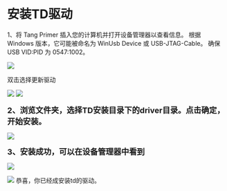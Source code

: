 # 安装TD驱动



1、将 Tang Primer 插入您的计算机并打开设备管理器以查看信息。 根据 Windows 版本，它可能被命名为 WinUsb Device 或 USB-JTAG-Cable。 确保 USB VID:PID 为 0547:1002。 

![](https://fdvad021asfd8q.oss-cn-hangzhou.aliyuncs.com/LicheeTang/get_started/no_driver.png)

双击选择更新驱动

![](https://fdvad021asfd8q.oss-cn-hangzhou.aliyuncs.com/LicheeTang/get_started/update_driver1.png)
![](https://fdvad021asfd8q.oss-cn-hangzhou.aliyuncs.com/LicheeTang/get_started/update_driver2.png)

**<font size = 4>2、浏览文件夹，选择TD安装目录下的driver目录。点击确定，开始安装。</font>**

![](https://fdvad021asfd8q.oss-cn-hangzhou.aliyuncs.com/LicheeTang/get_started/choosefolder.png)

**<font size = 4>3、安装成功，可以在设备管理器中看到</font>**

![](https://fdvad021asfd8q.oss-cn-hangzhou.aliyuncs.com/LicheeTang/get_started/installsuccess.png)

![](https://fdvad021asfd8q.oss-cn-hangzhou.aliyuncs.com/LicheeTang/get_started/td_view.png)
恭喜，你已经成安装td的驱动。